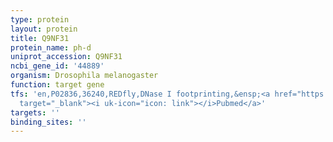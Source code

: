 ```yaml
---
type: protein
layout: protein
title: Q9NF31
protein_name: ph-d
uniprot_accession: Q9NF31
ncbi_gene_id: '44889'
organism: Drosophila melanogaster
function: target gene
tfs: 'en,P02836,36240,REDfly,DNase I footprinting,&ensp;<a href="https://www.ncbi.nlm.nih.gov/pubmed/?term=7600986%5Buid%5D"
  target="_blank"><i uk-icon="icon: link"></i>Pubmed</a>'
targets: ''
binding_sites: ''
---
```

